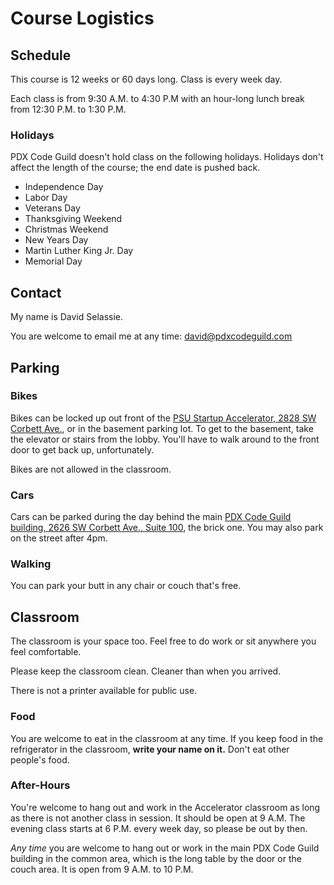# Course Logistics

## Schedule

This course is 12 weeks or 60 days long.
Class is every week day.

Each class is from 9:30 A.M. to 4:30 P.M with an hour-long lunch break from 12:30 P.M. to 1:30 P.M.

### Holidays

PDX Code Guild doesn't hold class on the following holidays.
Holidays don't affect the length of the course; the end date is pushed back.

* Independence Day
* Labor Day
* Veterans Day
* Thanksgiving Weekend
* Christmas Weekend
* New Years Day
* Martin Luther King Jr. Day
* Memorial Day

## Contact

My name is David Selassie.

You are welcome to email me at any time: david@pdxcodeguild.com

## Parking

### Bikes

Bikes can be locked up out front of the [PSU Startup Accelerator, 2828 SW Corbett Ave.](https://www.google.com/maps/place/2828+SW+Corbett+Ave,+Portland,+OR+97201/@45.5024683,-122.6756019,19z/data=!3m1!4b1!4m5!3m4!1s0x54950a6bd2dc2797:0xe5fc97731611e4e8!8m2!3d45.5024683!4d-122.6750547), or in the basement parking lot.
To get to the basement, take the elevator or stairs from the lobby.
You'll have to walk around to the front door to get back up, unfortunately.

Bikes are not allowed in the classroom.

### Cars

Cars can be parked during the day behind the main [PDX Code Guild building, 2626 SW Corbett Ave., Suite 100](https://www.google.com/maps/place/PDX+Code+Guild/@45.503859,-122.6762133,18z/data=!4m13!1m7!3m6!1s0x54950a6bbcb1c7a9:0xe1685a5640dc6d4b!2s2626+SW+Corbett+Ave,+Portland,+OR+97201!3b1!8m2!3d45.503859!4d-122.675119!3m4!1s0x0000000000000000:0x8d823437e0c4bde2!8m2!3d45.503968!4d-122.6753334), the brick one.
You may also park on the street after 4pm.

### Walking

You can park your butt in any chair or couch that's free.

## Classroom

The classroom is your space too.
Feel free to do work or sit anywhere you feel comfortable.

Please keep the classroom clean.
Cleaner than when you arrived.

There is not a printer available for public use.

### Food

You are welcome to eat in the classroom at any time.
If you keep food in the refrigerator in the classroom, **write your name on it.**
Don't eat other people's food.

### After-Hours

You're welcome to hang out and work in the Accelerator classroom as long as there is not another class in session.
It should be open at 9 A.M.
The evening class starts at 6 P.M. every week day, so please be out by then.

_Any time_ you are welcome to hang out or work in the main PDX Code Guild building in the common area, which is the long table by the door or the couch area.
It is open from 9 A.M. to 10 P.M.
